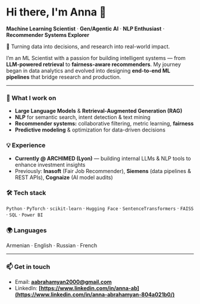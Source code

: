 # Hi there, I'm Anna 👋

**Machine Learning Scientist** · **Gen/Agentic AI** · **NLP Enthusiast** · **Recommender Systems Explorer**

🚀 Turning data into decisions, and research into real-world impact.

I’m an ML Scientist with a passion for building intelligent systems — from **LLM-powered retrieval** to **fairness-aware recommenders**. My journey began in data analytics and evolved into designing **end-to-end ML pipelines** that bridge research and production.

---

### 🧠 What I work on
- **Large Language Models** & **Retrieval-Augmented Generation (RAG)**
- **NLP** for semantic search, intent detection & text mining
- **Recommender systems:** collaborative filtering, metric learning, **fairness**
- **Predictive modeling** & optimization for data-driven decisions

### 💡 Experience
- **Currently @ ARCHIMED (Lyon)** — building internal LLMs & NLP tools to enhance investment insights  
- Previously: **Inasoft** (Fair Job Recommender), **Siemens** (data pipelines & REST APIs), **Cognaize** (AI model audits)

### 🛠 Tech stack
`Python` · `PyTorch` · `scikit-learn` · `Hugging Face` · `SentenceTransformers` · `FAISS` · `SQL` · `Power BI`

### 🌍 Languages
Armenian · English · Russian · French

---

### 📫 Get in touch
- Email: **aabrahamyan2000@gmail.com**  
- LinkedIn: **[https://www.linkedin.com/in/anna-ab](https://www.linkedin.com/in/anna-abrahamyan-804a021b0/)**



